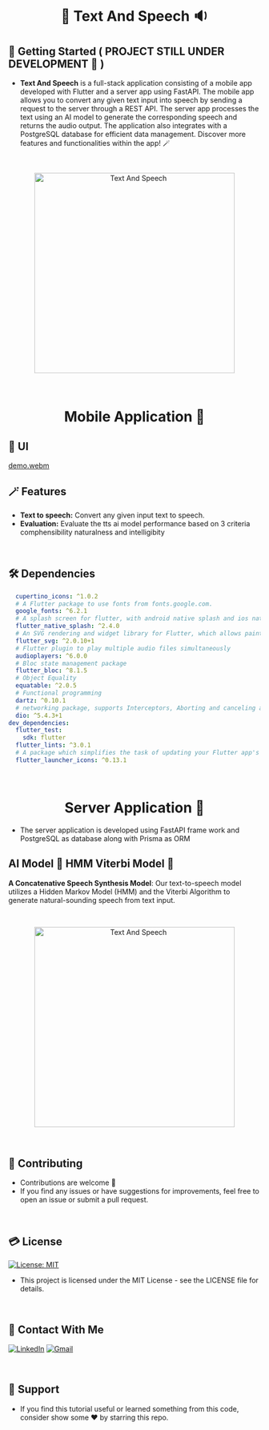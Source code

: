 # <div align="center">📃 Text And Speech 🔉</div>

## 🚀 Getting Started ( PROJECT STILL UNDER DEVELOPMENT 🚧 )
- **Text And Speech** is a full-stack application consisting of a mobile app developed with Flutter and a server app using FastAPI.
  The mobile app allows you to convert any given text input into speech by sending a request to the server through a REST API.
  The server app processes the text using an AI model to generate the corresponding speech and returns the audio output.
  The application also integrates with a PostgreSQL database for efficient data management. Discover more features and functionalities within the app! 🪄
<br/>
<p align="center">
  <img src="https://github.com/BenmoussaYounes/text-and-speech-app/assets/108725492/b95b1633-473f-4950-a125-0355e8e56810" alt="Text And Speech" width="400" height="400">
</p>
<br/>

# <div align="center"> Mobile Application 📱</div>

## 📱 UI

[demo.webm](https://github.com/BenmoussaYounes/text-and-speech-app/assets/108725492/7aa5cac8-4ff5-47af-91ca-7612d7e27311)


## 🪄 Features

- **Text to speech:** Convert any given input text to speech.
- **Evaluation:** Evaluate the tts ai model performance based on 3 criteria comphensibility naturalness and intelligibity 

<br/>

## 🛠 Dependencies

```yaml
  cupertino_icons: ^1.0.2
  # A Flutter package to use fonts from fonts.google.com.
  google_fonts: ^6.2.1
  # A splash screen for flutter, with android native splash and ios native splash.
  flutter_native_splash: ^2.4.0
  # An SVG rendering and widget library for Flutter, which allows painting and displaying Scalable Vector Graphics 1.1 files.
  flutter_svg: ^2.0.10+1
  # Flutter plugin to play multiple audio files simultaneously
  audioplayers: ^6.0.0
  # Bloc state management package
  flutter_bloc: ^8.1.5
  # Object Equality
  equatable: ^2.0.5
  # Functional programming
  dartz: ^0.10.1
  # networking package, supports Interceptors, Aborting and canceling a request, Custom adapters, Transformers, etc.
  dio: ^5.4.3+1
dev_dependencies:
  flutter_test:
    sdk: flutter
  flutter_lints: ^3.0.1
  # A package which simplifies the task of updating your Flutter app's launcher icon.
  flutter_launcher_icons: ^0.13.1
```

<br/>

# <div align="center"> Server Application 🚀 </div>
- The server application is developed using FastAPI frame work and PostgreSQL as database along with Prisma as ORM 

## AI Model 🔮 HMM Viterbi Model 🔮
**A Concatenative Speech Synthesis Model**: Our text-to-speech model utilizes a Hidden Markov Model (HMM) and the Viterbi Algorithm to generate natural-sounding speech from text input.

<br>
<p align="center">
  <img src="https://github.com/BenmoussaYounes/text-and-speech-app/assets/108725492/2c19918b-116f-4085-b088-8229e6d9bf97" alt="Text And Speech" width="full" height="400">
</p>

<br/>

## 🫴 Contributing

- Contributions are welcome 💜
- If you find any issues or have suggestions for improvements, feel free to open an issue or submit a pull request.

<br/>

## 💳 License

[![License: MIT](https://img.shields.io/badge/License-MIT-yellow.svg)](https://opensource.org/licenses/MIT)
- This project is licensed under the MIT License - see the LICENSE file for details.

<br/>

## 🤝 Contact With Me

[![LinkedIn](https://img.shields.io/badge/LinkedIn-0077B5?style=for-the-badge&logo=linkedin&logoColor=white)](https://www.linkedin.com/in/younesbenmoussa/) 
[![Gmail](https://img.shields.io/badge/Gmail-333333?style=for-the-badge&logo=gmail&logoColor=red)](https://devbenmoussayounes@gmail.com)

<br/>

## 💖 Support

- If you find this tutorial useful or learned something from this code, consider show some ❤️ by starring this repo.
